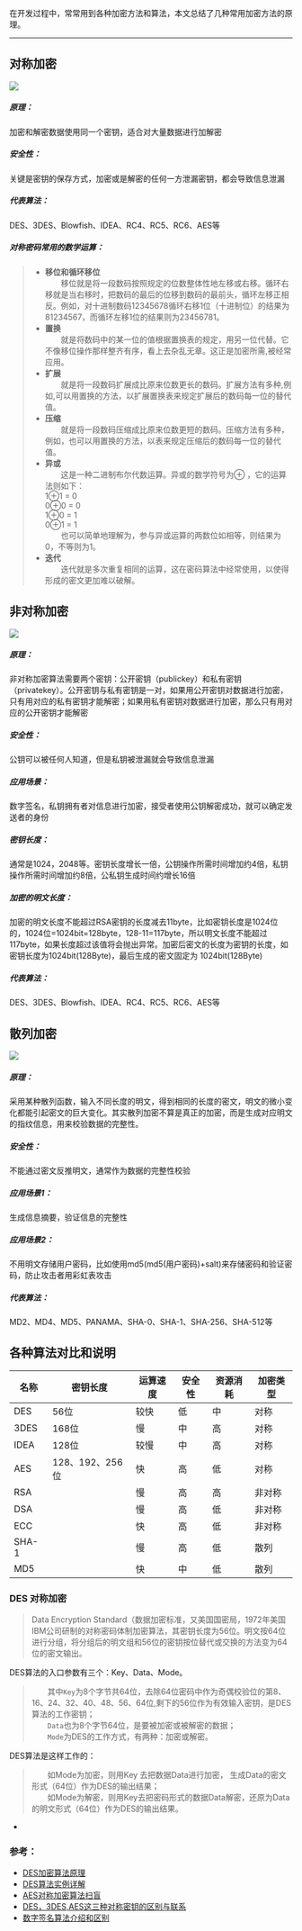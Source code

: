在开发过程中，常常用到各种加密方法和算法，本文总结了几种常用加密方法的原理。

---

## 对称加密
![](./imgs/常用加密算法探寻2.png)
##### 原理：
加密和解密数据使用同一个密钥，适合对大量数据进行加解密
##### 安全性：
关键是密钥的保存方式，加密或是解密的任何一方泄漏密钥，都会导致信息泄漏
##### 代表算法：
DES、3DES、Blowfish、IDEA、RC4、RC5、RC6、AES等
##### 对称密码常用的数学运算：
> * **移位和循环移位** <br/>
> 　　移位就是将一段数码按照规定的位数整体性地左移或右移。循环右移就是当右移时，把数码的最后的位移到数码的最前头，循环左移正相反。例如，对十进制数码12345678循环右移1位（十进制位）的结果为81234567，而循环左移1位的结果则为23456781。
> * **置换** <br/>
> 　　就是将数码中的某一位的值根据置换表的规定，用另一位代替。它不像移位操作那样整齐有序，看上去杂乱无章。这正是加密所需,被经常应用。
> * **扩展** <br/>
> 　　就是将一段数码扩展成比原来位数更长的数码。扩展方法有多种,例如,可以用置换的方法，以扩展置换表来规定扩展后的数码每一位的替代值。
> * **压缩** <br/>
> 　　就是将一段数码压缩成比原来位数更短的数码。压缩方法有多种，例如，也可以用置换的方法，以表来规定压缩后的数码每一位的替代值。
> * **异或** <br/>
> 　　这是一种二进制布尔代数运算。异或的数学符号为⊕ ，它的运算法则如下： <br/>
> 1⊕1 = 0 <br/>
> 0⊕0 = 0 <br/>
> 1⊕0 = 1 <br/>
> 0⊕1 = 1 <br/>
> 　　也可以简单地理解为，参与异或运算的两数位如相等，则结果为0，不等则为1。
> * **迭代** <br/>
> 　　迭代就是多次重复相同的运算，这在密码算法中经常使用，以使得形成的密文更加难以破解。

## 非对称加密
![](./imgs/常用加密算法探寻3.png)
##### 原理：
非对称加密算法需要两个密钥：公开密钥（publickey）和私有密钥（privatekey）。公开密钥与私有密钥是一对，如果用公开密钥对数据进行加密，只有用对应的私有密钥才能解密；如果用私有密钥对数据进行加密，那么只有用对应的公开密钥才能解密
##### 安全性：
公钥可以被任何人知道，但是私钥被泄漏就会导致信息泄漏
##### 应用场景：
数字签名，私钥拥有者对信息进行加密，接受者使用公钥解密成功，就可以确定发送者的身份
##### 密钥长度：
通常是1024，2048等。密钥长度增长一倍，公钥操作所需时间增加约4倍，私钥操作所需时间增加约8倍，公私钥生成时间约增长16倍
##### 加密的明文长度：
加密的明文长度不能超过RSA密钥的长度减去11byte，比如密钥长度是1024位的，1024位=1024bit=128byte，128-11=117byte，所以明文长度不能超过117byte，如果长度超过该值将会抛出异常。加密后密文的长度为密钥的长度，如密钥长度为1024bit(128Byte)，最后生成的密文固定为 1024bit(128Byte)
##### 代表算法：
DES、3DES、Blowfish、IDEA、RC4、RC5、RC6、AES等

## 散列加密
![](./imgs/常用加密算法探寻.png)
##### 原理：
采用某种散列函数，输入不同长度的明文，得到相同的长度的密文，明文的微小变化都能引起密文的巨大变化。其实散列加密不算是真正的加密，而是生成对应明文的指纹信息，用来校验数据的完整性。
##### 安全性：
不能通过密文反推明文，通常作为数据的完整性校验
##### 应用场景1：
生成信息摘要，验证信息的完整性
##### 应用场景2：
不用明文存储用户密码，比如使用md5(md5(用户密码)+salt)来存储密码和验证密码，防止攻击者用彩虹表攻击 
##### 代表算法：
MD2、MD4、MD5、PANAMA、SHA-0、SHA-1、SHA-256、SHA-512等

## 各种算法对比和说明

|    名称    | 密钥长度 | 运算速度 | 安全性 | 资源消耗 |加密类型 |
| ---------- | ---    |---     |---     | --- | --- |
| DES |  56位 |	较快 |	低 | 中 |	对称 |
| 3DES | 168位 | 慢| 中 | 高 |  对称 |
| IDEA | 128位 | 较慢| 中 | 高 |	 对称 |
| AES | 128、192、256位 | 快 | 高 |  低 |	对称 |
| RSA |  | 慢 | 高 |  高 |	非对称 |
| DSA |  | 慢 | 高 |  低 |	 非对称 |
| ECC |  | 快 | 高 |  低 | 非对称 |
| SHA-1 |  | 慢 | 高 |  低 | 散列 |
| MD5 |  | 快 | 中 |  低 |散列 |

### DES 对称加密
> Data Encryption Standard（数据加密标准，又美国国密局，1972年美国IBM公司研制的对称密码体制加密算法，其密钥长度为56位。明文按64位进行分组，将分组后的明文组和56位的密钥按位替代或交换的方法变为64位的密文输出。

DES算法的入口参数有三个：Key、Data、Mode。<br/>
> 　　其中`Key`为8个字节共64位，去除64位密码中作为奇偶校验位的第8、16、24、32、40、48、56、64位,剩下的56位作为有效输入密钥，是DES算法的工作密钥；<br/>
> 　　`Data`也为8个字节64位，是要被加密或被解密的数据；<br/>
> 　　`Mode`为DES的工作方式，有两种：加密或解密。<br/>

DES算法是这样工作的：
> 　　如Mode为加密，则用Key 去把数据Data进行加密， 生成Data的密文形式（64位）作为DES的输出结果；<br/>
> 　　如Mode为解密，则用Key去把密码形式的数据Data解密，还原为Data的明文形式（64位）作为DES的输出结果。

-
### 参考：
* [DES加密算法原理](https://www.jianshu.com/p/c44a8a1b7c38)
* [DES算法实例详解](http://www.hankcs.com/security/des-algorithm-illustrated.html)
* [AES对称加密算法扫盲](https://blog.csdn.net/jinxin_cuit/article/details/72626429)
* [DES，3DES,AES这三种对称密钥的区别与联系](http://www.cnblogs.com/ttss/p/4279757.html)
* [数字签名算法介绍和区别](https://zhuanlan.zhihu.com/p/33195438)
